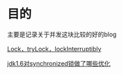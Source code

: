 # 目的
主要是记录关于并发这块比较的好的blog

[Lock，tryLock，lockInterruptibly](https://www.zhihu.com/question/36771163)

[jdk1.6对synchronized锁做了哪些优化](https://blog.csdn.net/ustcyy91/article/details/78847658)